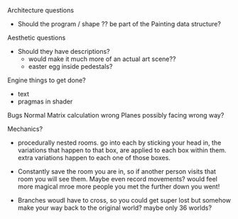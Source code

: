 Architecture questions
- Should the program / shape ?? be part of the Painting data structure?


Aesthetic questions
- Should they have descriptions?
  - would make it much more of an actual art scene??
  - easter egg inside pedestals?


Engine things to get done?
  - text
  - pragmas in shader



Bugs
Normal Matrix calculation wrong
Planes possibly facing wrong way?


Mechanics?

  - procedurally nested rooms. go into each by sticking your head in, the variations that happen to that box, are applied to each box within them. extra variations happen to each one of those boxes.
  - Constantly save the room you are in, so if another person visits that room you will see them. Maybe even record movements? would feel more magical mroe more people you met the further down you went!

  - Branches woudl have to cross, so you could get super lost but somehow make your way back to the original world? maybe only 36 worlds?
